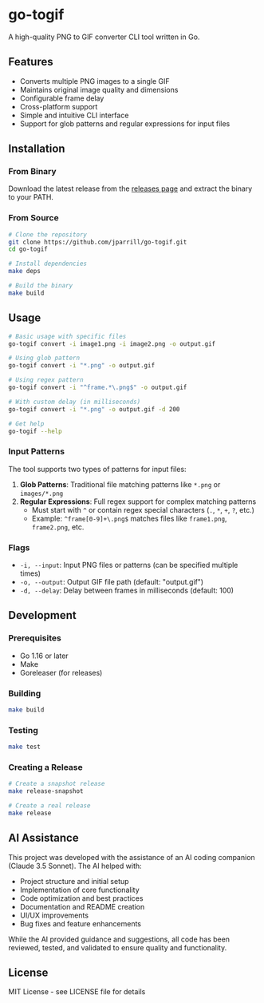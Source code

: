 # go-togif

A high-quality PNG to GIF converter CLI tool written in Go.

## Features

- Converts multiple PNG images to a single GIF
- Maintains original image quality and dimensions
- Configurable frame delay
- Cross-platform support
- Simple and intuitive CLI interface
- Support for glob patterns and regular expressions for input files

## Installation

### From Binary

Download the latest release from the [releases page](https://github.com/jparrill/go-togif/releases) and extract the binary to your PATH.

### From Source

```bash
# Clone the repository
git clone https://github.com/jparrill/go-togif.git
cd go-togif

# Install dependencies
make deps

# Build the binary
make build
```

## Usage

```bash
# Basic usage with specific files
go-togif convert -i image1.png -i image2.png -o output.gif

# Using glob pattern
go-togif convert -i "*.png" -o output.gif

# Using regex pattern
go-togif convert -i "^frame.*\.png$" -o output.gif

# With custom delay (in milliseconds)
go-togif convert -i "*.png" -o output.gif -d 200

# Get help
go-togif --help
```

### Input Patterns

The tool supports two types of patterns for input files:

1. **Glob Patterns**: Traditional file matching patterns like `*.png` or `images/*.png`
2. **Regular Expressions**: Full regex support for complex matching patterns
   - Must start with `^` or contain regex special characters (`.`, `*`, `+`, `?`, etc.)
   - Example: `^frame[0-9]+\.png$` matches files like `frame1.png`, `frame2.png`, etc.

### Flags

- `-i, --input`: Input PNG files or patterns (can be specified multiple times)
- `-o, --output`: Output GIF file path (default: "output.gif")
- `-d, --delay`: Delay between frames in milliseconds (default: 100)

## Development

### Prerequisites

- Go 1.16 or later
- Make
- Goreleaser (for releases)

### Building

```bash
make build
```

### Testing

```bash
make test
```

### Creating a Release

```bash
# Create a snapshot release
make release-snapshot

# Create a real release
make release
```

## AI Assistance

This project was developed with the assistance of an AI coding companion (Claude 3.5 Sonnet). The AI helped with:

- Project structure and initial setup
- Implementation of core functionality
- Code optimization and best practices
- Documentation and README creation
- UI/UX improvements
- Bug fixes and feature enhancements

While the AI provided guidance and suggestions, all code has been reviewed, tested, and validated to ensure quality and functionality.

## License

MIT License - see LICENSE file for details